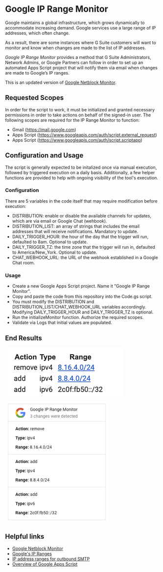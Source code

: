# Google IP Range Monitor

Google maintains a global infrastructure, which grows dynamically to accommodate
increasing demand. Google services use a large range of IP addresses, which
often change.

As a result, there are some instances where G Suite customers will want to
monitor and know when changes are made to the list of IP addresses.

_Google IP Range Monitor_ provides a method that G Suite Administrators, Network
Admins, or Google Partners can follow in order to set up an automated Apps
Script project that will notify them via email when changes are made to Google’s
IP ranges.

This is an updated version of
[Google Netblock Monitor](https://github.com/GoogleCloudPlatform/professional-services/tree/master/tools/netblock-monitor).

## Requested Scopes

In order for the script to work, it must be initialized and granted necessary
permissions in order to take actions on behalf of the signed-in user. The
following scopes are required for the IP Range Monitor to function:

-   Gmail (https://mail.google.com)
-   Apps Script (https://www.googleapis.com/auth/script.external_request)
-   Apps Script (https://www.googleapis.com/auth/script.scriptapp)

## Configuration and Usage

The script is generally expected to be initalized once via manual execution,
followed by triggered execution on a daily basis. Additionally, a few helper
functions are provided to help with ongoing visibility of the tool's execution.

### Configuration

There are 5 variables in the code itself that may require modification before
execution:

-   DISTRIBUTION: enable or disable the available channels for updates, which
    are via email or Google Chat (wehbook).
-   DISTRIBUTION_LIST: an array of strings that includes the email addresses
    that will receive notifications. Mandatory to update.
-   DAILY_TRIGGER_HOUR: the hour of the day that the trigger will run, defaulted
    to 8am. Optional to update.
-   DAILY_TRIGGER_TZ: the time zone that the trigger will run in, defaulted to
    America/New_York. Optional to update.
-   CHAT_WEBHOOK_URL: the URL of the webhook established in a Google Chat room.

### Usage

-   Create a new Google Apps Script project. Name it "Google IP Range Monitor".
-   Copy and paste the code from this repository into the Code.gs script.
-   You must modify the DISTRIBUTION and DISTRIBUTION_LIST/CHAT_WEBHOOK_URL
    variables accordingly. Modifying DAILY_TRIGGER_HOUR and DAILY_TRIGGER_TZ is
    optional.
-   Run the initializeMonitor function. Authorize the required scopes.
-   Validate via Logs that initial values are populated.

## End Results
![Example email](exampleemail.png)
![Example post](examplepost.png)

## Helpful links

-   [Google Netblock Monitor](https://www.cloudconnect.goog/docs/DOC-33011)
-   [Google's IP Ranges](http://www.gstatic.com/ipranges/goog.json)
-   [IP address ranges for outbound SMTP](https://support.google.com/a/answer/60764)
-   [Overview of Google Apps Script](https://developers.google.com/apps-script/overview)

